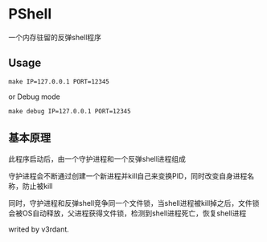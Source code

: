 # PShell

一个内存驻留的反弹shell程序

## Usage

```
make IP=127.0.0.1 PORT=12345
```

or Debug mode

```
make debug IP=127.0.0.1 PORT=12345
```

## 基本原理

此程序启动后，由一个守护进程和一个反弹shell进程组成

守护进程会不断通过创建一个新进程并kill自己来变换PID，同时改变自身进程名称，防止被kill

同时，守护进程和反弹shell竞争同一个文件锁，当shell进程被kill掉之后，文件锁会被OS自动释放，父进程获得文件锁，检测到shell进程死亡，恢复shell进程


writed by v3rdant.